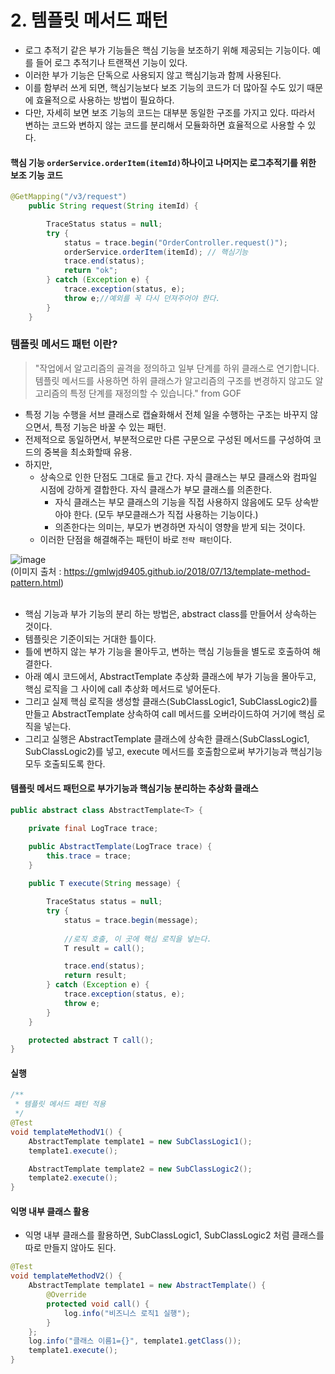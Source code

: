 # 2. 템플릿 메서드 패턴
 * 로그 추적기 같은 부가 기능들은 핵심 기능을 보조하기 위해 제공되는 기능이다. 예를 들어 로그 추적기나 트랜잭션 기능이 있다. 
 * 이러한 부가 기능은 단독으로 사용되지 않고 핵심기능과 함께 사용된다.
 * 이를 함부러 쓰게 되면, 핵심기능보다 보조 기능의 코드가 더 많아질 수도 있기 때문에 효율적으로 사용하는 방법이 필요하다.
 * 다만, 자세히 보면 보조 기능의 코드는 대부분 동일한 구조를 가지고 있다. 따라서 변하는 코드와 변하지 않는 코드를 분리해서 모듈화하면 효율적으로 사용할 수 있다.

#### 핵심 기능 `orderService.orderItem(itemId)`하나이고 나머지는 로그추적기를 위한 보조 기능 코드
```java
@GetMapping("/v3/request")
    public String request(String itemId) {

        TraceStatus status = null;
        try {
            status = trace.begin("OrderController.request()");
            orderService.orderItem(itemId); // 핵심기능
            trace.end(status);
            return "ok";
        } catch (Exception e) {
            trace.exception(status, e);
            throw e;//예외를 꼭 다시 던져주어야 한다.
        }
    }
```


### 템플릿 메서드 패턴 이란?
> "작업에서 알고리즘의 골격을 정의하고 일부 단계를 하위 클래스로 연기합니다. 템플릿 메서드를 사용하면 하위 클래스가 알고리즘의 구조를 변경하지 않고도 알고리즘의 특정 단계를 재정의할 수 있습니다." from GOF
 
 * 특정 기능 수행을 서브 클래스로 캡슐화해서 전체 일을 수행하는 구조는 바꾸지 않으면서, 특정 기능은 바꿀 수 있는 패턴.
 * 전제적으로 동일하면서, 부분적으로만 다른 구문으로 구성된 메서드를 구성하여 코드의 중복을 최소화할때 유용.
 * 하지만,
    * 상속으로 인한 단점도 그대로 들고 간다. 자식 클래스는 부모 클래스와 컴파일 시점에 강하게 결합한다. 자식 클래스가 부모 클래스를 의존한다.
       * 자식 클래스는 부모 클래스의 기능을 직접 사용하지 않음에도 모두 상속받아야 한다. (모두 부모클래스가 직접 사용하는 기능이다.)
       * 의존한다는 의미는, 부모가 변경하면 자식이 영향을 받게 되는 것이다.
    * 이러한 단점을 해결해주는 패턴이 바로 `전략 패턴`이다.

![image](https://user-images.githubusercontent.com/48814463/199909121-685c73ad-e7d7-4aa1-92ae-f9645cbd749c.png)
<br>(이미지 출처 : https://gmlwjd9405.github.io/2018/07/13/template-method-pattern.html)
<br>
<br>
 * 핵심 기능과 부가 기능의 분리 하는 방법은, abstract class를 만들어서 상속하는 것이다.
 * 템플릿은 기준이되는 거대한 틀이다.
 * 틀에 변하지 않는 부가 기능을 몰아두고, 변하는 핵심 기능들을 별도로 호출하여 해결한다.
 * 아래 예시 코드에서, AbstractTemplate 추상화 클래스에 부가 기능을 몰아두고, 핵심 로직을 그 사이에 call 추상화 메서드로 넣어둔다.
 * 그리고 실제 핵심 로직을 생성할 클래스(SubClassLogic1, SubClassLogic2)를 만들고 AbstractTemplate 상속하여 call 메서드를 오버라이드하여 거기에 핵심 로직을 넣는다.
 * 그리고 실행은 AbstractTemplate 클래스에 상속한 클래스(SubClassLogic1, SubClassLogic2)를 넣고, execute 메서드를 호출함으로써 부가기능과 핵심기능 모두 호출되도록 한다.

#### 템플릿 메서드 패턴으로 부가기능과 핵심기능 분리하는 추상화 클래스
```java
public abstract class AbstractTemplate<T> {

    private final LogTrace trace;

    public AbstractTemplate(LogTrace trace) {
        this.trace = trace;
    }
 
    public T execute(String message) {

        TraceStatus status = null;
        try {
            status = trace.begin(message);
            
            //로직 호출, 이 곳에 핵심 로직을 넣는다.
            T result = call();

            trace.end(status);
            return result;
        } catch (Exception e) {
            trace.exception(status, e);
            throw e;
        }
    }

    protected abstract T call();
}
```

#### 실행
```java
/**
 * 템플릿 메서드 패턴 적용
 */
@Test
void templateMethodV1() {
    AbstractTemplate template1 = new SubClassLogic1();
    template1.execute();

    AbstractTemplate template2 = new SubClassLogic2();
    template2.execute();
}
```

#### 익명 내부 클래스 활용
 * 익명 내부 클래스를 활용하면, SubClassLogic1, SubClassLogic2 처럼 클래스를 따로 만들지 않아도 된다.
```java
@Test
void templateMethodV2() {
    AbstractTemplate template1 = new AbstractTemplate() {
        @Override
        protected void call() {
            log.info("비즈니스 로직1 실행");
        }
    };
    log.info("클래스 이름1={}", template1.getClass());
    template1.execute();
}
```
